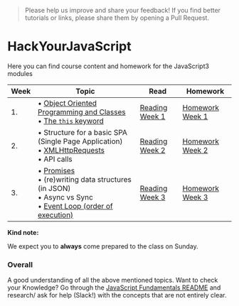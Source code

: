 >Please help us improve and share your feedback! If you find better tutorials or links, please share them by opening a Pull Request.

# HackYourJavaScript

Here you can find course content and homework for the JavaScript3 modules

|Week|Topic|Read|Homework|
|----|-----|----|--------|
|1.|• [Object Oriented Programming and Classes](../../../fundamentals/blob/master/fundamentals/oop_classes.md)<br>• [The `this` keyword](./../../../fundamentals/blob/master/fundamentals/this.md) |[Reading Week 1](/Week1/README.md)|[Homework Week 1](/Week1/MAKEME.md)|
|2.|• Structure for a basic SPA (Single Page Application) <br>• [XMLHttpRequests](./../../../fundamentals/blob/master/fundamentals/XMLHttpRequest.md) <br>• API calls|[Reading Week 2](/Week2/README.md)|[Homework Week 2](/Week2/MAKEME.md)|
|3.|• [Promises](./../../../fundamentals/blob/master/fundamentals/promises.md)<br> • (re)writing data structures (in JSON) <br>• Async vs Sync <br>• [Event Loop (order of execution)](./../../../fundamentals/blob/master/fundamentals/event_loop.md) |[Reading Week 3](/Week3/README.md)|[Homework Week 3](/Week3/MAKEME.md)|

__Kind note:__

We expect you to __always__ come prepared to the class on Sunday.

### Overall
A good understanding of all the above mentioned topics. Want to check your Knowledge? Go through the [JavaScript Fundamentals README](fundamentals/README.md) and research/ ask for help (Slack!) with the concepts that are not entirely clear.


